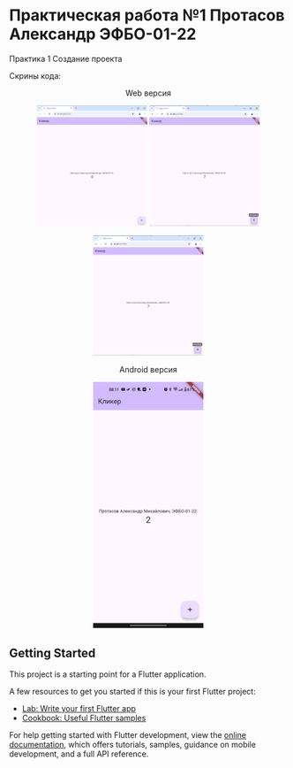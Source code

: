# Практическая работа №1 Протасов Александр ЭФБО-01-22

Практика 1
Создание проекта

Скрины кода:
<p align="center">
    Web версия
<p>
<p align="center">
 <img width="200px" src="img/web1.png" alt="qr"/>
 <img width="200px" src="img/web2.png" alt="qr"/>
</p>
<p align="center">
 <img width="200px" src="img/web2.png" alt="qr"/>
</p>
<p align="center">
    Android версия
</p>
<p align="center">
 <img width="200px" src="img/android.jpg" alt="qr"/>
</p>

## Getting Started

This project is a starting point for a Flutter application.

A few resources to get you started if this is your first Flutter project:

- [Lab: Write your first Flutter app](https://docs.flutter.dev/get-started/codelab)
- [Cookbook: Useful Flutter samples](https://docs.flutter.dev/cookbook)

For help getting started with Flutter development, view the
[online documentation](https://docs.flutter.dev/), which offers tutorials,
samples, guidance on mobile development, and a full API reference.
